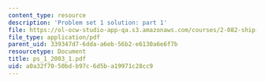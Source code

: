 ```yaml
---
content_type: resource
description: 'Problem set 1 solution: part 1'
file: https://ol-ocw-studio-app-qa.s3.amazonaws.com/courses/2-082-ship-structural-analysis-design-13-122-spring-2003/a0a32f7050bdb97c6d5ba19971c28cc9_ps_1_2003_1.pdf
file_type: application/pdf
parent_uid: 339347d7-6dda-a6eb-56b2-e6130a6e6f7b
resourcetype: Document
title: ps_1_2003_1.pdf
uid: a0a32f70-50bd-b97c-6d5b-a19971c28cc9
---
```

